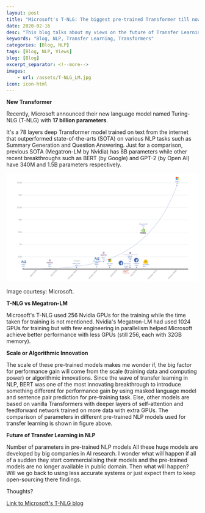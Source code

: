```yaml
---
layout: post
title: "Microsoft's T-NLG: The biggest pre-trained Transformer till now"
date: 2020-02-16
desc: "This blog talks about my views on the future of Transfer Learning in NLP"
keywords: "Blog, NLP, Transfer Learning, Transformers"
categories: [Blog, NLP]
tags: [Blog, NLP, Views]
blog: [Blog]
excerpt_separator: <!--more-->
images: 
    - url: /assets/T-NLG_LM.jpg
icon: icon-html
---
```


**New Transformer**

Recently, Microsoft announced their new language model named Turing-NLG (T-NLG) with **17 billion parameters**. 

<!--more-->

It's a 78 layers deep Transformer model trained on text from the internet that outperformed state-of-the-arts (SOTA) on various NLP tasks such as Summary Generation and Question Answering. Just for a comparison, previous SOTA (Megatron-LM by Nvidia) has 8B parameters while other recent breakthroughs such as BERT (by Google) and GPT-2 (by Open AI) have 340M and 1.5B parameters respectively.

![Figure 1: Parameters in different NLP breakthroughs](/assets/T-NLG_LM.jpg)
<!-- {:width="500px" style="display:block;margin-left:auto;margin-right:auto;"} -->

Image courtesy: Microsoft.

**T-NLG vs Megatron-LM**

Microsoft's T-NLG used 256 Nvidia GPUs for the training while the time taken for training is not mentioned. Nvidia's Megatron-LM had used 1024 GPUs for training but with few engineering in parallelism helped Microsoft achieve better performance with less GPUs (still 256, each with 32GB memory).

**Scale or Algorithmic Innovation**

The scale of these pre-trained models makes me wonder if, the big factor for performance gain will come from the scale (training data and computing power) or algorithmic innovations. Since the wave of transfer learning in NLP, BERT was one of the most innovating breakthrough to introduce something different for performance gain by using masked language model and sentence pair prediction for pre-training task. Else, other models are based on vanilla Transformers with deeper layers of self-attention and feedforward network trained on more data with extra GPUs. The comparison of parameters in different pre-trained NLP models used for transfer learning is shown in figure above. 

**Future of Transfer Learning in NLP**

Number of parameters in pre-trained NLP models
All these huge models are developed by big companies in AI research. I wonder what will happen if all of a sudden they start commercialising their models and the pre-trained models are no longer available in public domain. Then what will happen? Will we go back to using less accurate systems or just expect them to keep open-sourcing there findings.

Thoughts?

<a href="https://www.microsoft.com/en-us/research/blog/turing-nlg-a-17-billion-parameter-language-model-by-microsoft/">Link to Microsoft's T-NLG blog</a>